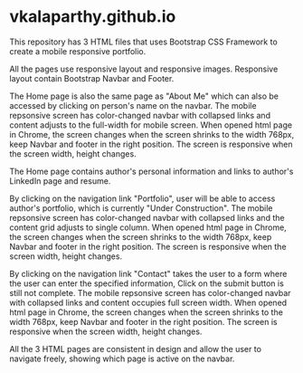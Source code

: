 # vkalaparthy.github.io

This repository has 3 HTML files that uses Bootstrap CSS Framework to create a mobile responsive portfolio.

All the pages use responsive layout and responsive images. Responsive layout contain Bootstrap Navbar and Footer.

The Home page is also the same page as "About Me" which can also be accessed by clicking on person's name on the navbar. The mobile repsonsive screen has color-changed navbar with collapsed links and content adjusts to the full-width for mobile screen.
When opened html page in Chrome, the screen changes when the screen shrinks to the width 768px, keep Navbar and footer in the right position. The screen is responsive when the screen width, height changes.

The Home page contains author's personal information and links to author's LinkedIn page and resume.

By clicking on the navigation link "Portfolio", user will be able to access author's portfolio, which is currently "Under Construction". The mobile repsonsive screen has color-changed navbar with collapsed links and the content grid adjusts to single column. When opened html page in Chrome, the screen changes when the screen shrinks to the width 768px, keep Navbar and footer in the right position. The screen is responsive when the screen width, height changes.

By clicking on the navigation link "Contact" takes the user to a form where the user can enter the specified information, Click on the submit button is still not complete. The mobile repsonsive screen has color-changed navbar with collapsed links and content occupies full screen width. When opened html page in Chrome, the screen changes when the screen shrinks to the width 768px, keep Navbar and footer in the right position. The screen is responsive when the screen width, height changes.

All the 3 HTML pages are consistent in design and allow the user to navigate freely, showing which page is active on the navbar.